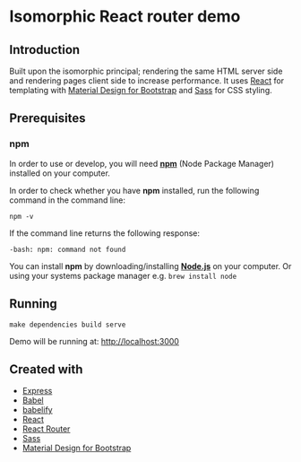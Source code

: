Isomorphic React router demo
============================

## Introduction
Built upon the isomorphic principal; rendering the same HTML server side and rendering pages client side to increase performance. It uses [React](https://facebook.github.io/react/) for templating with [Material Design for Bootstrap](https://fezvrasta.github.io/bootstrap-material-design/) and [Sass](http://sass-lang.com/) for CSS styling.

## Prerequisites
### npm
In order to use or develop, you will need **[npm](https://www.npmjs.com/)** (Node Package Manager) installed on your computer.

In order to check whether you have **npm** installed, run the following command in the command line:
```
npm -v
```
If the command line returns the following response:
```
-bash: npm: command not found
```
You can install **npm** by downloading/installing **[Node.js](https://nodejs.org/download/)** on your computer. Or using your systems package manager e.g. `brew install node`

## Running
```
make dependencies build serve
```

Demo will be running at: [http://localhost:3000](http://localhost:3000)

## Created with
* [Express](http://expressjs.com/)
* [Babel](https://babeljs.io/)
* [babelify](https://github.com/babel/babelify)
* [React](https://facebook.github.io/react/)
* [React Router](https://rackt.github.io/react-router/)
* [Sass](http://sass-lang.com/)
* [Material Design for Bootstrap](https://fezvrasta.github.io/bootstrap-material-design/)
